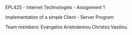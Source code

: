 EPL425 - Internet Technologies - Assignment 1 

Implementation of a simple Client - Server Program

Team members: 
Evangelos Aristodemou
Christos Vasiliou